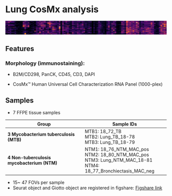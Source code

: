 # Lung CosMx analysis
![fig](./R/env_matrix_crop.png)

## Features

### Morphology (immunostaining):

* B2M/CD298, PanCK, CD45, CD3, DAPI

* CosMx™ Human Universal Cell Characterization RNA Panel (1000-plex)

## Samples

* 7 FFPE tissue samples
  
| Group                                   | Sample IDs                                      |
|-----------------------------------------|-------------------------------------------------|
| **3 Mycobacterium tuberculosis (MTB)**  | MTB1: 18_72_TB <br> MTB2: Lung_TB_18-78 <br> MTB3: Lung_TB_18-79 |
| **4 Non-tuberculosis mycobacterium (NTM)** | NTM1: 18_76_NTM_MAC_pos <br> NTM2: 18_80_NTM_MAC_pos <br> NTM3: Lung_NTM_MAC_18-81 <br> NTM4: 18_77_Bronchiectasis_MAC_neg |

* 15~ 47 FOVs per sample
* Seurat object and Giotto object are registered in figshare: [Figshare link](https://figshare.com/)

